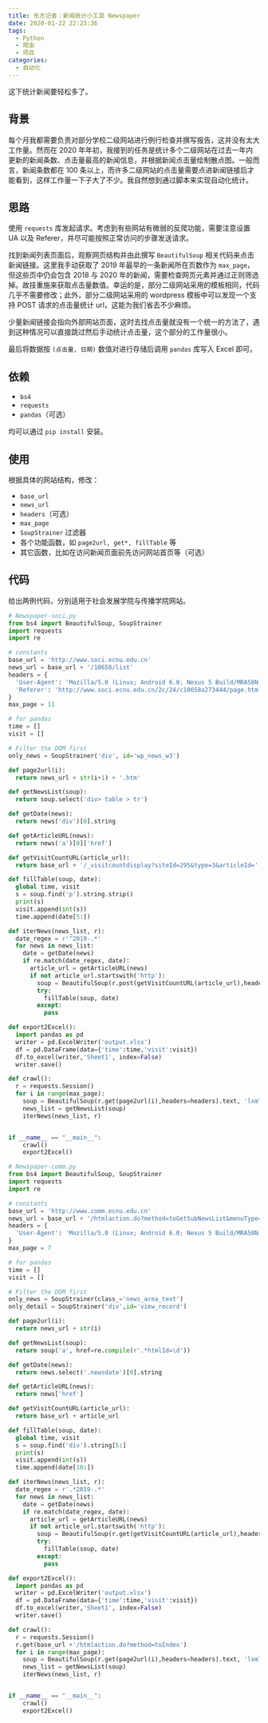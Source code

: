 ```yaml
---
title: 东方记者：新闻统计小工具 Newspaper
date: 2020-01-22 22:23:36
tags:
  - Python
  - 爬虫
  - 项目
categories:
  - 自动化
---
```


这下统计新闻要轻松多了。

<!--more-->

## 背景

每个月我都需要负责对部分学校二级网站进行例行检查并撰写报告，这并没有太大工作量。然而在 2020 年年初，我接到的任务是统计多个二级网站在过去一年内更新的新闻条数、点击量最高的新闻信息，并根据新闻点击量绘制散点图。一般而言，新闻条数都在 100 条以上，而许多二级网站的点击量需要点进新闻链接后才能看到，这样工作量一下子大了不少。我自然想到通过脚本来实现自动化统计。

## 思路

使用 `requests` 库发起请求。考虑到有些网站有微弱的反爬功能，需要注意设置 UA 以及 Referer，并尽可能按照正常访问的步骤发送请求。

找到新闻列表页面后，观察网页结构并由此撰写 `BeautifulSoup` 相关代码来点击新闻链接。这里我手动获取了 2019 年最早的一条新闻所在页数作为 `max_page`，但这些页中仍会包含 2018 与 2020 年的新闻，需要检查网页元素并通过正则筛选掉。故技重施来获取点击量数值。幸运的是，部分二级网站采用的模板相同，代码几乎不需要修改；此外，部分二级网站采用的 wordpress 模板中可以发现一个支持 POST 请求的点击量统计 url，这能为我们省去不少麻烦。

少量新闻链接会指向外部网站页面，这时去找点击量就没有一个统一的方法了，遇到这种情况可以直接跳过然后手动统计点击量，这个部分的工作量很小。

最后将数据按 `(点击量, 日期)` 数值对进行存储后调用 `pandas` 库写入 Excel 即可。

## 依赖

- `bs4`
- `requests`
- `pandas`（可选）

均可以通过 `pip install` 安装。

## 使用

根据具体的网站结构，修改：

- `base_url`
- `news_url`
- `headers`（可选）
- `max_page`
- `SoupStrainer` 过滤器
- 各个功能函数，如 `page2url, get*, fillTable` 等
- 其它函数，比如在访问新闻页面前先访问网站首页等（可选）

## 代码

给出两例代码，分别适用于社会发展学院与传播学院网站。


```python
# Newspaper-soci.py
from bs4 import BeautifulSoup, SoupStrainer
import requests
import re

# constants
base_url = 'http://www.soci.ecnu.edu.cn'
news_url = base_url + '/10658/list'
headers = {
  'User-Agent': 'Mozilla/5.0 (Linux; Android 6.0; Nexus 5 Build/MRA58N) AppleWebKit/537.36 (KHTML, like Gecko) Chrome/79.0.3945.117 Mobile Safari/537.36',
  'Referer': 'http://www.soci.ecnu.edu.cn/2c/24/c10658a273444/page.htm'
}
max_page = 11

# for pandas
time = []
visit = []

# Filter the DOM first
only_news = SoupStrainer('div', id='wp_news_w3')

def page2url(i):
  return news_url + str(i+1) + '.htm'

def getNewsList(soup):
  return soup.select('div> table > tr')

def getDate(news):
  return news('div')[0].string

def getArticleURL(news):
  return news('a')[0]['href']

def getVisitCountURL(article_url):
  return base_url + '/_visitcountdisplay?siteId=295&type=3&articleId=' + article_url[-15:-9]

def fillTable(soup, date):
  global time, visit
  s = soup.find('p').string.strip()
  print(s)
  visit.append(int(s))
  time.append(date[5:])

def iterNews(news_list, r):
  date_regex = r'^2019-.*'
  for news in news_list:
    date = getDate(news)
    if re.match(date_regex, date):
      article_url = getArticleURL(news)
      if not article_url.startswith('http'):
        soup = BeautifulSoup(r.post(getVisitCountURL(article_url),headers=headers).text,'lxml')
        try:
          fillTable(soup, date)
        except:
          pass

def export2Excel():
  import pandas as pd
  writer = pd.ExcelWriter('output.xlsx')
  df = pd.DataFrame(data={'time':time,'visit':visit})
  df.to_excel(writer,'Sheet1', index=False)
  writer.save()

def crawl():
  r = requests.Session()
  for i in range(max_page):
    soup = BeautifulSoup(r.get(page2url(i),headers=headers).text, 'lxml', parse_only=only_news)
    news_list = getNewsList(soup)
    iterNews(news_list, r)


if __name__ == "__main__":
    crawl()
    export2Excel()
```

```python
# Newspaper-comm.py
from bs4 import BeautifulSoup, SoupStrainer
import requests
import re

# constants
base_url = 'http://www.comm.ecnu.edu.cn'
news_url = base_url + '/htmlaction.do?method=toGetSubNewsList&menuType=11&pageNo='
headers = {
  'User-Agent': 'Mozilla/5.0 (Linux; Android 6.0; Nexus 5 Build/MRA58N) AppleWebKit/537.36 (KHTML, like Gecko) Chrome/79.0.3945.117 Mobile Safari/537.36'
}
max_page = 7

# for pandas
time = []
visit = []

# Filter the DOM first
only_news = SoupStrainer(class_='news_area_text')
only_detail = SoupStrainer('div',id='view_record')

def page2url(i):
  return news_url + str(i)

def getNewsList(soup):
  return soup('a', href=re.compile(r'.*htmlId=\d'))

def getDate(news):
  return news.select('.newsdate')[0].string

def getArticleURL(news):
  return news['href']

def getVisitCountURL(article_url):
  return base_url + article_url

def fillTable(soup, date):
  global time, visit
  s = soup.find('div').string[5:]
  print(s)
  visit.append(int(s))
  time.append(date[10:])

def iterNews(news_list, r):
  date_regex = r'.*2019-.*'
  for news in news_list:
    date = getDate(news)
    if re.match(date_regex, date):
      article_url = getArticleURL(news)
      if not article_url.startswith('http'):
        soup = BeautifulSoup(r.get(getVisitCountURL(article_url),headers=headers).text,'lxml', parse_only=only_detail)
        try:
          fillTable(soup, date)
        except:
          pass

def export2Excel():
  import pandas as pd
  writer = pd.ExcelWriter('output.xlsx')
  df = pd.DataFrame(data={'time':time,'visit':visit})
  df.to_excel(writer,'Sheet1', index=False)
  writer.save()

def crawl():
  r = requests.Session()
  r.get(base_url +'/htmlaction.do?method=toIndex')
  for i in range(max_page):
    soup = BeautifulSoup(r.get(page2url(i),headers=headers).text, 'lxml', parse_only=only_news)
    news_list = getNewsList(soup)
    iterNews(news_list, r)


if __name__ == "__main__":
    crawl()
    export2Excel()
```
